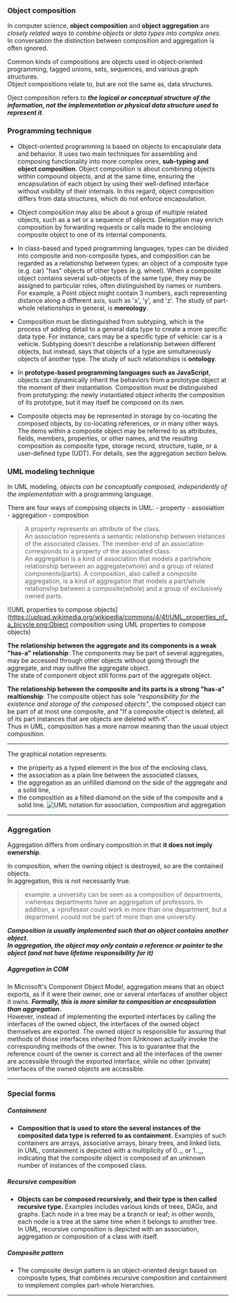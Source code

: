 ### Object composition

In computer science, **object composition** and **object aggregation** are _closely related ways to combine objects or data types into complex ones_.  
In conversation the distinction between composition and aggregation is often ignored.

Common kinds of compositions are objects used in object-oriented programming, tagged unions, sets, sequences, and various graph structures.  
Object compositions relate to, but are not the same as, data structures.

Oject composition refers to **_the logical or conceptual structure of the information, not the implementation or physical data structure used to represent it_**.

### Programming technique

- Object-oriented programming is based on objects to encapsulate data and behavior. It uses two main techniques for assembling and composing functionality into more complex ones, **sub-typing and object composition**.
  Object composition is about combining objects within compound objects, and at the same time, ensuring the encapsulation of each object by using their well-defined interface without visibility of their internals. In this regard, object composition differs from data structures, which do not enforce encapsulation.

- Object composition may also be about a group of multiple related objects, such as a set or a sequence of objects. Delegation may enrich composition by forwarding requests or calls made to the enclosing composite object to one of its internal components.

- In class-based and typed programming languages, types can be divided into composite and non-composite types, and composition can be regarded as a relationship between types: an object of a composite type (e.g. car) "has" objects of other types (e.g. wheel). When a composite object contains several sub-objects of the same type, they may be assigned to particular roles, often distinguished by names or numbers. For example, a Point object might contain 3 numbers, each representing distance along a different axis, such as 'x', 'y', and 'z'. The study of part-whole relationships in general, is **mereology**.

- Composition must be distinguished from subtyping, which is the process of adding detail to a general data type to create a more specific data type. For instance, cars may be a specific type of vehicle: car is a vehicle. Subtyping doesn't describe a relationship between different objects, but instead, says that objects of a type are simultaneously objects of another type. The study of such relationships is **ontology**.

- In **prototype-based programming languages such as JavaScript**, objects can dynamically inherit the behaviors from a prototype object at the moment of their instantiation. Composition must be distinguished from prototyping: the newly instantiated object inherits the composition of its prototype, but it may itself be composed on its own.

- Composite objects may be represented in storage by co-locating the composed objects, by co-locating references, or in many other ways. The items within a composite object may be referred to as attributes, fields, members, properties, or other names, and the resulting composition as composite type, storage record, structure, tuple, or a user-defined type (UDT). For details, see the aggregation section below.

### UML modeling technique

In UML modeling, _objects can be conceptually composed, independently of the implementation_ with a programming language.

There are four ways of composing objects in UML: - property - assosiation - aggregation - composition

> A property represents an attribute of the class.  
> An association represents a semantic relationship between instances of the associated classes. The member-end of an association corresponds to a property of the associated class.  
> An aggregation is a kind of association that models a part/whole relationship between an aggregate(whole) and a group of related components(parts).
> A composition, also called a composite aggregation, is a kind of aggregation that models a part/whole relationship between a composite(whole) and a group of exclusively owned parts.

![UML properties to compose objects](https://upload.wikimedia.org/wikipedia/commons/4/4f/UML_properties_of_a_bicycle.png:Object composition using UML properties to compose objects)

**The relationship between the aggregate and its components is a weak "has-a" relationship**: The components may be part of several aggregates, may be accessed through other objects without going through the aggregate, and may outlive the aggregate object.  
The state of component object still forms part of the aggregate object.

**The relationship between the composite and its parts is a strong "has-a" realtionship**: The composite object has sole _"responsibility for the existence and storage of the composed objects"_, the composed object can be part of at most one composite, and "If a composite object is deleted, all of its part instances that are objects are deleted with it".  
Thus in UML, composition has a more narrow meaning than the usual object composition.

---

The graphical notation represents:

- the property as a typed element in the box of the enclosing class,
- the association as a plain line between the associated classes,
- the aggregation as an unfilled diamond on the side of the aggregate and a solid line,
- the composition as a filled diamond on the side of the composite and a solid line.
  ![UML notation for association, composition and aggregation](https://upload.wikimedia.org/wikipedia/commons/thumb/2/21/UML_association%2C_aggregation_and_composition_examples_for_a_bicycle.png/440px-UML_association%2C_aggregation_and_composition_examples_for_a_bicycle.png)

---

### Aggregation

Aggregation differs from ordinary composition in that **it does not imply ownership**.

In composition, when the owning object is destroyed, so are the contained objects.  
In aggregation, this is not necessarily true.

> example: a university can be seen as a composition of departments, >whereas departments have an aggregation of professors. In addition, a >professor could work in more than one department, but a department >could not be part of more than one university.

**_Composition is usually implemented such that an object contains another object._**  
**_In aggregation, the object may only contain a reference or pointer to the object (and not have lifetime responsibility for it)_**

##### Aggregation in COM

In Microsoft's Component Object Model, aggregation means that an object exports, as if it were their owner, one or several interfaces of another object it owns. **_Formally, this is more similar to composition or encapsulation than aggregation._**  
However, instead of implementing the exported interfaces by calling the interfaces of the owned object, the interfaces of the owned object themselves are exported. The owned object is responsible for assuring that methods of those interfaces inherited from IUnknown actually invoke the corresponding methods of the owner. This is to guarantee that the reference count of the owner is correct and all the interfaces of the owner are accessible through the exported interface, while no other (private) interfaces of the owned objects are accessible.

---

### Special forms

##### Containment

- **Composition that is used to store the several instances of the composited data type is referred to as containment.** Examples of such containers are arrays, associative arrays, binary trees, and linked lists.  
  In UML, containment is depicted with a multiplicity of 0.._ or 1.._, indicating that the composite object is composed of an unknown number of instances of the composed class.

##### Recursive composition

- **Objects can be composed recursively, and their type is then called recursive type.** Examples includes various kinds of trees, DAGs, and graphs. Each node in a tree may be a branch or leaf; in other words, each node is a tree at the same time when it belongs to another tree.  
  In UML, recursive composition is depicted with an association, aggregation or composition of a class with itself.

##### Composite pattern

- The composite design pattern is an object-oriented design based on composite types, that combines recursive composition and containment to inmplement complex part-whole hierarchies.

---
